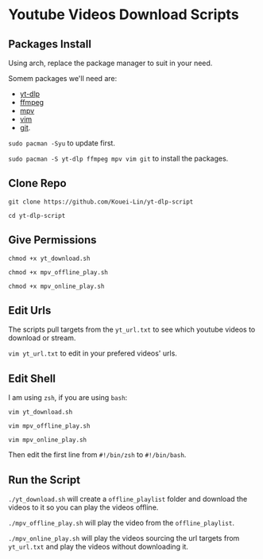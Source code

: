 # Youtube Videos Download Scripts

## Packages Install
Using arch, replace the package manager to suit in your need.

Somem packages we'll need are:
- [yt-dlp](https://wiki.archlinux.org/title/Yt-dlp)
- [ffmpeg](https://wiki.archlinux.org/title/FFmpeg)
- [mpv](https://wiki.archlinux.org/title/Mpv)
- [vim](https://wiki.archlinux.org/title/Vim)
- [git](https://wiki.archlinux.org/title/Git).

`sudo pacman -Syu` to update first.


`sudo pacman -S yt-dlp ffmpeg mpv vim git` to install the packages.

## Clone Repo
`git clone https://github.com/Kouei-Lin/yt-dlp-script`

`cd yt-dlp-script`

## Give Permissions
`chmod +x yt_download.sh`

`chmod +x mpv_offline_play.sh`

`chmod +x mpv_online_play.sh`

## Edit Urls
The scripts pull targets from the `yt_url.txt` to see which youtube videos to download or stream.

`vim yt_url.txt` to edit in your prefered videos' urls.

## Edit Shell
I am using `zsh`, if you are using `bash`:

`vim yt_download.sh`

`vim mpv_offline_play.sh`

`vim mpv_online_play.sh`

Then edit the first line from `#!/bin/zsh` to `#!/bin/bash`.

## Run the Script
`./yt_download.sh` will create a `offline_playlist` folder and download the videos to it so you can play the videos offline.

`./mpv_offline_play.sh` will play the video from the `offline_playlist`.

`./mpv_online_play.sh` will play the videos sourcing the url targets from `yt_url.txt` and play the videos without downloading it.
